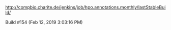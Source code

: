 http://compbio.charite.de/jenkins/job/hpo.annotations.monthly/lastStableBuild/

Build #154 (Feb 12, 2019 3:03:16 PM)

